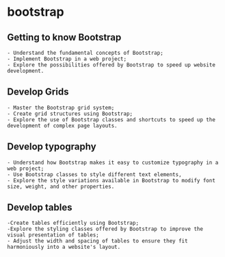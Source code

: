# bootstrap

## Getting to know Bootstrap

    - Understand the fundamental concepts of Bootstrap;
    - Implement Bootstrap in a web project;
    - Explore the possibilities offered by Bootstrap to speed up website development.

## Develop Grids

    - Master the Bootstrap grid system;
    - Create grid structures using Bootstrap;
    - Explore the use of Bootstrap classes and shortcuts to speed up the development of complex page layouts.

## Develop typography

    - Understand how Bootstrap makes it easy to customize typography in a web project;
    - Use Bootstrap classes to style different text elements,
    - Explore the style variations available in Bootstrap to modify font size, weight, and other properties.

## Develop tables
    
    -Create tables efficiently using Bootstrap;
    -Explore the styling classes offered by Bootstrap to improve the visual presentation of tables;
    - Adjust the width and spacing of tables to ensure they fit harmoniously into a website's layout.